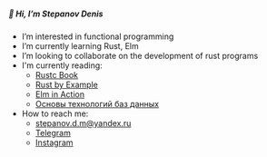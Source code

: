 ##### 👋 Hi, I’m Stepanov Denis
* I’m interested in functional programming
* I’m currently learning Rust, Elm
* I’m looking to collaborate on the development of rust programs
* I'm currently reading:
  * [Rustc Book](https://doc.rust-lang.org/rustc/index.html)
  * [Rust by Example](https://doc.rust-lang.org/rust-by-example/)
  * [Elm in Action](https://www.manning.com/books/elm-in-action)
  * [Основы технологий баз данных](https://postgrespro.ru/education/books/dbtech)
* How to reach me:
  * stepanov.d.m@yandex.ru
  * [Telegram](https://t.me/stepanov_d_m/)
  * [Instagram](https://www.instagram.com/stepanov.d.m/)
